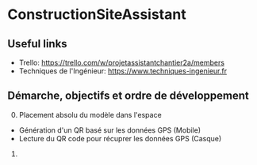 # ConstructionSiteAssistant

## Useful links
- Trello: https://trello.com/w/projetassistantchantier2a/members
- Techniques de l'Ingénieur: https://www.techniques-ingenieur.fr  

## Démarche, objectifs et ordre de développement
0. Placement absolu du modèle dans l'espace
-  Génération d'un QR basé sur les données GPS (Mobile)
-  Lecture du QR code pour récuprer les données GPS (Casque)
1. 
